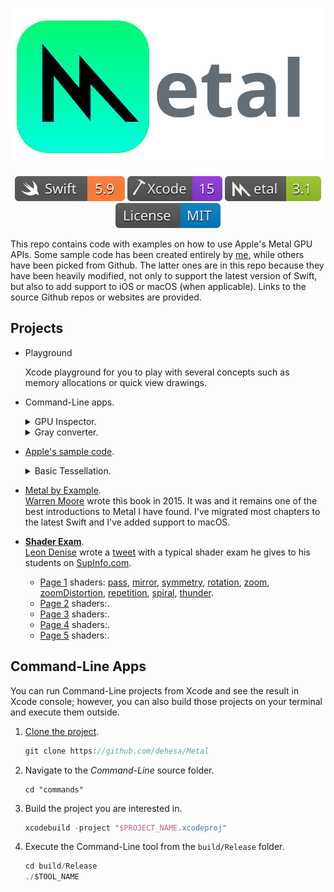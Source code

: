 <p align="center">
   <img src="docs/assets/Metal.svg" alt="Metal Logo & Name"/>
</p>

<p align="center">
    <a href="https://swift.org/about/#swiftorg-and-open-source"><img src="docs/assets/badges/Swift.svg" alt="Swift 5.9"></a>
    <a href="https://developer.apple.com/xcode/"><img src="docs/assets/badges/Xcode.svg" alt="Xcode 15"></a>
    <a href="https://developer.apple.com/metal/"><img src="docs/assets/badges/Metal.svg" alt="Metal 3.1"></a>
    <a href="http://doge.mit-license.org"><img src="docs/assets/badges/License.svg" alt="MIT License"></a>
</p>

This repo contains code with examples on how to use Apple's Metal GPU APIs. Some sample code has been created entirely by [me](https://github.com/dehesa), while others have been picked from Github. The latter ones are in this repo because they have been heavily modified, not only to support the latest version of Swift, but also to add support to iOS or macOS (when applicable). Links to the source Github repos or websites are provided.

## Projects

-   Playground

    Xcode playground for you to play with several concepts such as memory allocations or quick view drawings.

-   Command-Line apps.

    <div>
    <details><summary>GPU Inspector.</summary><p>

    Prints on `stdout` a brief description of all your available GPUs. For example:

    ```
    Apple M1 Max
      Built-in GPU
    Unified memory (shared with CPU)
      max recommended working set: 48 GB
    Feature set support
      family: apple 1, apple 2, apple 3, apple 4, apple 5, apple 6, apple 7, metal 3
    General Purpose Computing
      max threadgroup memory: 32 kB
      max threads per threadgroup: [1024, 1024, 1024]
      threads execution width: 32
    
    Intel(R) HD Graphics 530
      Built-in GPU (low power)
      Unified memory (shared with CPU)
        max recommended working set: 1.61 GB
      Feature set support
        family: common 1, common 2, common 3, apple 1, apple 2, apple 3, apple 4
      General Purpose Computing
        max threadgroup memory: 64 KB
        max threads per threadgroup: [1024, 1024, 1024]
        threads execution width: 32

    AMD Radeon Pro 460
      Built-in GPU
      Discrete memory
        max recommended working set: 4.29 GB
      Feature set support
        family: common 1, common 2, common 3, apple 1, apple 2, apple 3, apple 4
      General Purpose Computing
        max threadgroup memory: 64 KB
        max threads per threadgroup: [1024, 1024, 1024]
        threads execution width: 64
    ```

    </p></details>
    <details><summary>Gray converter.</summary><p>
    
    Transform an image into its gray-scale version.
    
    This command-line utitily expects a single argument indicating the location of the image to transform and outputs the gray scale version to the `~/Desktop` with name `out.png`.
    You can run it from Xcode by pressing ⌘ + R. This project scheme has an argument where you can specify a different image from the default image.

    This utility is based on [Safx](https://github.com/safx)' gray converter [compute sample](https://github.com/safx/Metal-CommandLine-Sample-Swift).

    </p></details>
    </div>

-   [Apple's sample code](https://developer.apple.com/metal/sample-code).

    <details><summary>Basic Tessellation.</summary><p>

    [This sample](https://developer.apple.com/library/content/samplecode/MetalBasicTessellation/Introduction/Intro.html) shows how to tessellate a triangle or quad patch with adjustable per-patch tessellation factors.

    </p><p align="center">
        <img src="docs/assets/Tessellation.png" alt="macOS app tessellating a triangle"/>
    </p></details>

-   [Metal by Example](https://metalbyexample.com).
    <br>[Warren Moore](https://warrenmoore.net) wrote this book in 2015. It was and it remains one of the best introductions to Metal I have found.
    I've migrated most chapters to the latest Swift and I've added support to macOS.

-   [**Shader Exam**](https://github.com/leon196/SIGExam).
    <br>[Leon Denise](https://twitter.com/leondenise) wrote a [tweet](https://twitter.com/leondenise/status/953716696161882114) with a typical shader exam he gives to his students on [SupInfo.com](https://rubika-edu.com).
    -   [Page 1](Shader%20Exam/Sources/Common/Assets/Exam/Page1.png) shaders:
        [pass](Shader%20Exam/Sources/Common/Pages/ShadersPage1.metal#L7),
        [mirror](Shader%20Exam/Sources/Common/Pages/ShadersPage1.metal#L17),
        [symmetry](Shader%20Exam/Sources/Common/Pages/ShadersPage1.metal#L24),
        [rotation](Shader%20Exam/Sources/Common/Pages/ShadersPage1.metal#L32),
        [zoom](Shader%20Exam/Sources/Common/Pages/ShadersPage1.metal#L50),
        [zoomDistortion](Shader%20Exam/Sources/Common/Pages/ShadersPage1.metal#L59),
        [repetition](Shader%20Exam/Sources/Common/Pages/ShadersPage1.metal#L70),
        [spiral](Shader%20Exam/Sources/Common/Pages/ShadersPage1.metal#L77),
        [thunder](Shader%20Exam/Sources/Common/Pages/ShadersPage1.metal#L91).
    -   [Page 2](Shader%20Exam/Sources/Common/Assets/Exam/Page2.png) shaders:.
    -   [Page 3](Shader%20Exam/Sources/Common/Assets/Exam/Page3.png) shaders:.
    -   [Page 4](Shader%20Exam/Sources/Common/Assets/Exam/Page4.png) shaders:.
    -   [Page 5](Shader%20Exam/Sources/Common/Assets/Exam/Page5.png) shaders:.

## Command-Line Apps

You can run Command-Line projects from Xcode and see the result in Xcode console; however, you can also build those projects on your terminal and execute them outside.

1. [Clone the project](xcode://clone?repo=https://github.com/dehesa/Metal).

    ```swift
    git clone https://github.com/dehesa/Metal
    ```

2. Navigate to the _Command-Line_ source folder.

    ```
    cd "commands"
    ```

3. Build the project you are interested in.

    ```swift
    xcodebuild -project "$PROJECT_NAME.xcodeproj"
    ```

4. Execute the Command-Line tool from the `build/Release` folder.
    ```swift
    cd build/Release
    ./$TOOL_NAME
    ```
